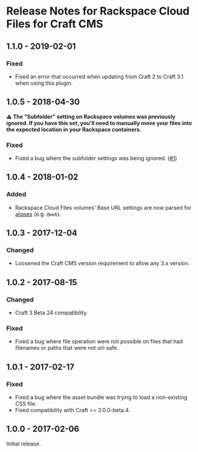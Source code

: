 # Release Notes for Rackspace Cloud Files for Craft CMS

## 1.1.0 - 2019-02-01

### Fixed
- Fixed an error that occurred when updating from Craft 2 to Craft 3.1 when using this plugin.

## 1.0.5 - 2018-04-30
**:warning: The "Subfolder" setting on Rackspace volumes was previously ignored. If you have this set, you'll need to manually move your files into the expected location in your Rackspace containers.**

### Fixed
- Fixed a bug where the subfolder settings was being ignored. ([#1](https://github.com/craftcms/rackspace/issues/1))

## 1.0.4 - 2018-01-02

### Added
- Rackspace Cloud Files volumes’ Base URL settings are now parsed for [aliases](http://www.yiiframework.com/doc-2.0/guide-concept-aliases.html) (e.g. `@web`).

## 1.0.3 - 2017-12-04

### Changed
- Loosened the Craft CMS version requirement to allow any 3.x version.

## 1.0.2 - 2017-08-15

### Changed
- Craft 3 Beta 24 compatibility.

### Fixed
- Fixed a bug where file operation were not possible on files that had filenames or paths that were not url-safe.

## 1.0.1 - 2017-02-17

### Fixed
- Fixed a bug where the asset bundle was trying to load a non-existing CSS file.
- Fixed compatibility with Craft >= 3.0.0-beta.4.

## 1.0.0 - 2017-02-06

Initial release.
